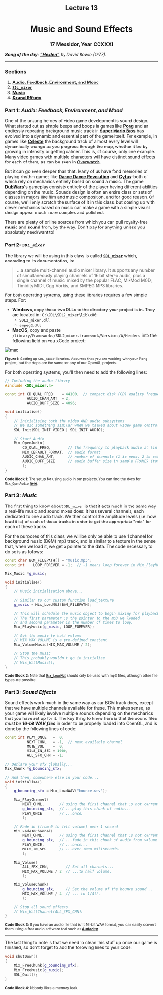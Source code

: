 <h2 align=center>Lecture 13</h2>

<h1 align=center>Music and Sound Effects</h1>

<h3 align=center>17 Messidor, Year CCXXXI</h3>

***Song of the day***: _[**"Helden"**](https://youtu.be/fCTt0VDNJaQ) by David Bowie (1977)._

---

### Sections

1. [**Audio: Feedback, Environment, and Mood**](#part-1-audio-feedback-environment-and-mood)
2. [**`SDL_mixer`**](#part-2-sdl_mixer)
3. [**Music**](#part-3-music)
3. [**Sound Effects**](#part-3-sound-effects)
 
### Part 1: _Audio: Feedback, Environment, and Mood_

One of the unsung heroes of video game develepment is sound design. What started out as simple beeps and boops in games like [**Pong**](https://youtu.be/e4VRgY3tkh0) and an endlessly repeating background music track in [**Super Mario Bros**](https://youtu.be/-avspZlbOWU?t=13) has evolved into a dynamic and essential part of the game itself. For example, in games like [**Celeste**](https://youtu.be/gXJT9wgu7Wg) the background track of almost every level will dynamically change as you progress through the map, whether it be by growing in intensity or getting calmer. This is, of course, only one example. Many video games with multiple characters will have distinct sound effects for each of them, as can be seen in [**Overwatch**](https://youtu.be/teun_wZ8_LI).

But it can go even deeper than that. Many of us have fond memories of playing rhythm games like [**Dance Dance Revolution**](https://youtu.be/sv7gxqEhcBo?t=68) and [**Cytus**](https://youtu.be/RKP4R_HwyNE)–both of which rely on mechanics entirely based on sound a music. The game [**DubWars**](https://youtu.be/VJFi3gI7j6w)'s gameplay consists entirely of the player having different abilities depending on the music. Sounds design is often an entire class or sets of classes in majors like film and music composition, and for good reason. Of course, we'll only scratch the surface of it in this class, but coming up with clever mechanics based on music can make a game with a simple visual design appear much more complex and polished.

There are plenty of online sources from which you can pull royalty-free [**music**](https://incompetech.filmmusic.io/search/) and [**sound**](https://freesound.org) from, by the way. Don't pay for anything unless you absolutely need/want to!

### Part 2: _`SDL_mixer`_

The library we will be using in this class is called [**`SDL_mixer`**](https://github.com/libsdl-org/SDL_mixer) which, according to its documentation, is:

> ...a sample multi-channel audio mixer library. It supports any number of simultaneously playing channels of 16 bit stereo audio, plus a single channel of music, mixed by the popular FLAC, MikMod MOD, Timidity MIDI, Ogg Vorbis, and SMPEG MP3 libraries.

For both operating systems, using these libraries requires a few simple steps. For:

- **Windows**, copy these two DLLs to the directory your project is in. They are located in: `C:\SDL\SDL2_mixer\lib\x86`:
    - `SDL2_mixer.dll`
    - `smpeg2.dll`
- **MacOS**, copy and paste `/Library/Frameworks/SDL2_mixer.framework/Versions/A/Headers` into the following field on you xCode project:

![mac](assets/mac.png)

<sub>**Figure 1**: Setting up `SDL_mixer` libraries. Assumes that you are working with your Pong project, but the steps are the same for any of our OpenGL projects.</sub>

For both operating systems, you'll then need to add the following lines:

```cpp
// Including the audio library
#include <SDL_mixer.h>

const int CD_QUAL_FREQ    = 44100,  // compact disk (CD) quality frequency
          AUDIO_CHAN_AMT  = 2,
          AUDIO_BUFF_SIZE = 4096;

void initialise()
{
    // Initialising both the video AND audio subsystems
    // We did something similar when we talked about video game controllers
    SDL_Init(SDL_INIT_VIDEO | SDL_INIT_AUDIO);

    // Start Audio
    Mix_OpenAudio(
        CD_QUAL_FREQ,        // the frequency to playback audio at (in Hz)
        MIX_DEFAULT_FORMAT,  // audio format
        AUDIO_CHAN_AMT,      // number of channels (1 is mono, 2 is stereo, etc).
        AUDIO_BUFF_SIZE      // audio buffer size in sample FRAMES (total samples divided by channel count)
        );
}
```

<sub>**Code Block 1**: The setup for using audio in our projects. You can find the docs for `Mix_OpenAudio` [**here**](https://wiki.libsdl.org/SDL2_mixer/Mix_OpenAudio).</sub>

### Part 3: _Music_

The first thing to know about `SDL_mixer` is that it acts much in the same way a real-life music and sound mixes does: it has several channels, each dedicated to one audio track. We then control the amplitude levels (i.e. how loud it is) of each of these tracks in order to get the appropriate "mix" for each of these tracks.

For the purposes of this class, we will be only be able to use 1 channel for background music (BGM) mp3 track, and is similar to a texture in the sense that, when we load it, we get a pointer to the data. The code necessary to do so is as follows:

```cpp
const char BGM_FILEPATH[] = "music.mp3";
const int    LOOP_FOREVER = -1;  // -1 means loop forever in Mix_PlayMusic; 0 means play once and loop zero times

Mix_Music *g_music;

void initialise()
{
    // Music initialisation above... 

    // Similar to our custom function load_texture
    g_music = Mix_LoadMUS(BGM_FILEPATH);

    // This will schedule the music object to begin mixing for playback.
    // The first parameter is the pointer to the mp3 we loaded 
    // and second parameter is the number of times to loop.
    Mix_PlayMusic(g_music, LOOP_FOREVER);

    // Set the music to half volume
    // MIX_MAX_VOLUME is a pre-defined constant
    Mix_VolumeMusic(MIX_MAX_VOLUME / 2);

    // Stop the music
    // This probably wouldn't go in initialise
    // Mix_HaltMusic();
}
```

<sub>**Code Block 2**: Note that [**`Mix_LoadMUS`**](https://wiki.libsdl.org/SDL2_mixer/Mix_LoadMUS) should only be used with mp3 files, although other file types are possible.</sub>

### Part 3: _Sound Effects_

Sound effects work much in the same way as our BGM track does, except that we have multiple channels available for these. This makes sense, as your game will likely involve multiple sounds depending on the mechanics that you have set up for it. The key thing to know here is that the sound files _must be **16-bit WAV files**_ in order to be properly loaded into OpenGL, and is done by the following lines of code:

```cpp
const int PLAY_ONCE   =  0,
          NEXT_CHNL   = -1,  // next available channel
          MUTE_VOL    =  0,
          MILS_IN_SEC = 1000,
          ALL_SFX_CHN = -1;

// Declare your sfx globally...
Mix_Chunk *g_bouncing_sfx;

// And then, somewhere else in your code...
void initialise()
{
    g_bouncing_sfx = Mix_LoadWAV("bounce.wav");

    Mix_PlayChannel(
        NEXT_CHNL,       // using the first channel that is not currently in use...
        g_bouncing_sfx,  // ...play this chunk of audio...
        PLAY_ONCE        // ...once.
        );

    // Fade in (from 0 to full volume) over 1 second
    Mix_FadeInChannel(
        NEXT_CHNL,       // using the first channel that is not currently in use...
        g_bouncing_sfx,  // ...fade in this chunk of audio from volume 0 to max volume...
        PLAY_ONCE,       // ...once...
        MILS_IN_SEC      // ...over 1000 miliseconds.
        );

    Mix_Volume(
        ALL_SFX_CHN,        // Set all channels...
        MIX_MAX_VOLUME / 2  // ...to half volume.
        );

    Mix_VolumeChunk(
        g_bouncing_sfx,     // Set the volume of the bounce sound...
        MIX_MAX_VOLUME / 4  // ... to 1/4th.
        );

    // Stop all sound effects
    // Mix_HaltChannel(ALL_SFX_CHN);
}
```

<sub>**Code Block 3**: If you have an audio file that isn't 16-bit WAV format, you can easily convert them using a free audio software tool such as [**Audacity**](https://youtu.be/WEkB6eVhlqs).</sub>

---

The last thing to note is that we need to clean this stuff up once our game is finished, so don't forget to add the following lines to your code:

```cpp
void shutDown()
{
    Mix_FreeChunk(g_bouncing_sfx);
    Mix_FreeMusic(g_music);
    SDL_Quit();
}
```

<sub>**Code Block 4**: Nobody likes a memory leak.</sub>